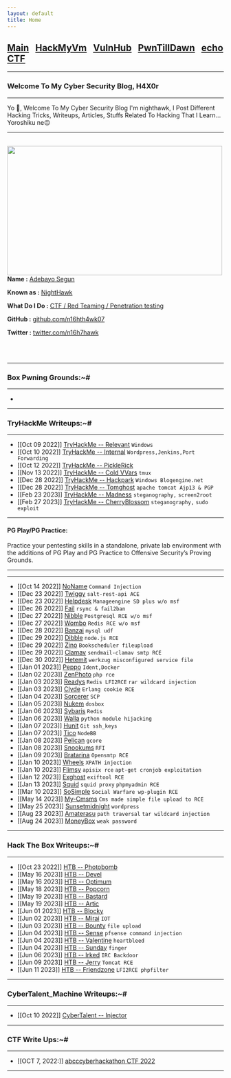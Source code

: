 ```yaml
---
layout: default
title: Home
---
```


<h2 class="mume-header" id="mainindexhtml-nbspnbsp-contactcontacthtml"><a href="./index.html">Main</a>&#xA0;&#xA0;&#xA0;<a href="/posts/Hackmyvm/index.html">HackMyVm</a>&#xA0;&#xA0;&#xA0;<a href="/posts/vulnhub/index.html">VulnHub</a>&#xA0;&#xA0;&#xA0;<a href="/posts/PTD/index.html">PwnTillDawn</a>&#xA0;&#xA0;&#xA0;<a href="/posts/echoCTF/index.html">echoCTF</a></h2>

* * *
### Welcome To My Cyber Security Blog, H4X0r
* * *

Yo 👋, Welcome To My Cyber Security Blog I'm nighthawk, I Post Different Hacking Tricks, Writeups, Articles, Stuffs Related To Hacking That I Learn... Yoroshiku ne😉

<hr>
<br>
<img style="padding-right: 30px;" align="left"  width="500" height="300" src="https://user-images.githubusercontent.com/87468669/220012433-6594f48e-a75c-4af1-803b-835e062acac0.png">
<br>
<p><strong>Name :</strong> <a href="#">Adebayo Segun</a></p>
<p><strong>Known as :</strong> <a href="#">NightHawk</a></p>
<p><strong>What Do I Do :</strong> <a href="#">CTF / Red Teaming / Penetration testing</a></p>
<p><strong>GitHub :</strong> <a href="https://github.com/n16hth4wk07">github.com/n16hth4wk07</a></p>
<p><strong>Twitter :</strong> <a href="https://twitter.com/n16h7hawk">twitter.com/n16h7hawk</a></p>
<br clear="left">
<br clear="left">


* * *
### **Box Pwning Grounds:~#**
* * *

-

* * *
### **TryHackMe Writeups:~#**
* * *

- [[Oct 09 2022]] [TryHackMe -- Relevant](https://n16hth4wk07.github.io/posts/THM/Relevant.html) `Windows`
- [[Oct 10 2022]] [TryHackMe -- Internal](https://n16hth4wk07.github.io/posts/THM/Internal.html) `Wordpress,Jenkins,Port Forwarding`
- [[Oct 12 2022]] [TryHackMe -- PickleRick](https://n16hth4wk07.github.io/posts/THM/PickleRick.html)
- [[Nov 13 2022]] [TryHackMe -- Cold VVars](https://n16hth4wk07.github.io/posts/THM/coldvvars.html) `tmux`
- [[Dec 28 2022]] [TryHackMe -- Hackpark](https://n16hth4wk07.github.io/posts/THM/HackPark.html) `Windows Blogengine.net`
- [[Dec 28 2022]] [TryHackMe -- Tomghost](https://n16hth4wk07.github.io/posts/THM/Tomghost.html) `apache tomcat Ajp13 & PGP`
- [[Feb 23 2023]] [TryHackMe -- Madness](https://n16hth4wk07.github.io/posts/THM/madness.html) `steganography,` `screen2root`
- [[Feb 27 2023]] [TryHackMe -- CherryBlossom](https://n16hth4wk07.github.io/posts/THM/cherryblossom.html) `steganography,` `sudo exploit` 

* * *
<h4 class="mume-header" id="pg">PG Play/PG Practice:</h4>
Practice your pentesting skills in a standalone, private lab environment with the additions of PG Play and PG Practice to Offensive Security’s Proving Grounds. 
<hr>
<hr>

- [[Oct 14 2022]] [NoName](https://n16hth4wk07.github.io/posts/PG/Noname.html) `Command Injection`
- [[Dec 23 2022]] [Twiggy](https://n16hth4wk07.github.io/posts/OSCP/Twiggy.html) `salt-rest-api ACE`
- [[Dec 23 2022]] [Helpdesk](https://n16hth4wk07.github.io/posts/OSCP/Helpdesk.html) `Manageengine SD plus w/o msf`
- [[Dec 26 2022]] [Fail](https://n16hth4wk07.github.io/posts/PG/Fail.html) `rsync & fail2ban`
- [[Dec 27 2022]] [Nibble](https://n16hth4wk07.github.io/posts/PG/Nibbles.html) `Postgresql RCE w/o msf`
- [[Dec 27 2022]] [Wombo](https://n16hth4wk07.github.io/posts/PG/Wombo.html) `Redis RCE w/o msf`
- [[Dec 28 2022]] [Banzai](https://n16hth4wk07.github.io/posts/PG/Banzai.html) `mysql udf`
- [[Dec 29 2022]] [Dibble](https://n16hth4wk07.github.io/posts/PG/Dibble.html) `node.js RCE`
- [[Dec 29 2022]] [Zino](https://n16hth4wk07.github.io/posts/PG/Zino.html) `Bookscheduler fileupload`
- [[Dec 29 2022]] [Clamav](https://n16hth4wk07.github.io/posts/PG/clamav.html) `sendmail-clamav smtp RCE`
- [[Dec 30 2022]] [Hetemit](https://n16hth4wk07.github.io/posts/PG/Htemit.html) `werkzug misconfigured service file`
- [[Jan 01 2023]] [Peppo](https://n16hth4wk07.github.io/posts/PG/Peppo.html) `Ident,Docker`
- [[Jan 02 2023]] [ZenPhoto](https://n16hth4wk07.github.io/posts/PG/Zenphoto.html) `php rce`
- [[Jan 03 2023]] [Readys](https://n16hth4wk07.github.io/posts/PG/Readys.html) `Redis LFI2RCE` `rar wildcard injection`
- [[Jan 03 2023]] [Clyde](https://n16hth4wk07.github.io/posts/PG/Clyde.html) `Erlang cookie RCE`
- [[Jan 04 2023]] [Sorcerer](https://n16hth4wk07.github.io/posts/PG/Sorcerer.html) `SCP` 
- [[Jan 05 2023]] [Nukem](https://n16hth4wk07.github.io/posts/PG/Nukem.html) `dosbox`
- [[Jan 06 2023]] [Sybaris](https://n16hth4wk07.github.io/posts/PG/Sybaris.html) `Redis`
- [[Jan 06 2023]] [Walla](https://n16hth4wk07.github.io/posts/PG/Walla.html) `python module hijacking`
- [[Jan 07 2023]] [Hunit](https://n16hth4wk07.github.io/posts/PG/Hunit.html) `Git ssh_keys`
- [[Jan 07 2023]] [Tico](https://n16hth4wk07.github.io/posts/PG/Tico.html) `NodeBB`
- [[Jan 08 2023]] [Pelican](https://n16hth4wk07.github.io/posts/PG/Pelican.html) `gcore`
- [[Jan 08 2023]] [Snookums](https://n16hth4wk07.github.io/posts/PG/Snookums.html) `RFI`
- [[Jan 09 2023]] [Bratarina](https://n16hth4wk07.github.io/posts/PG/Bratarina.html) `Opensmtp RCE`
- [[Jan 10 2023]] [Wheels](https://n16hth4wk07.github.io/posts/PG/Wheels.html) `XPATH injection` 
- [[Jan 10 2023]] [Flimsy](https://n16hth4wk07.github.io/posts/PG/Flimsy.html) `apisix rce` `apt-get cronjob exploitation`
- [[Jan 12 2023]] [Exghost](https://n16hth4wk07.github.io/posts/PG/Exghost.html) `exiftool RCE`
- [[Jan 13 2023]] [Squid](https://n16hth4wk07.github.io/posts/PG/Squid.html) `squid proxy` `phpmyadmin RCE`
- [[Mar 10 2023]] [SoSimple](https://n16hth4wk07.github.io/posts/PG/sosimple.html) `Social Warfare wp-plugin RCE` 
- [[May 14 2023]] [My-Cmsms](https://n16hth4wk07.github.io/posts/PG/my-cmsms.html) `Cms made simple file upload to RCE` 
- [[May 25 2023]] [Sunsetmidnight](https://n16hth4wk07.github.io/posts/PG/sunsetmidnight.html) `wordpress`
- [[Aug 23 2023]] [Amaterasu](https://n16hth4wk07.github.io/posts/PG/amaterasu.html) `path traversal` `tar wildcard injection`
- [[Aug 24 2023]] [MoneyBox](https://n16hth4wk07.github.io/posts/PG/moneybox.html) `weak password`

* * *
### **Hack The Box Writeups:~#**
* * *

- [[Oct 23 2022]] [HTB -- Photobomb](https://n16hth4wk07.github.io/posts/HTB/Photobomb.html)
- [[May 16 2023]] [HTB -- Devel](https://n16hth4wk07.github.io/posts/HTB/devel.html)
- [[May 16 2023]] [HTB -- Optimum](https://n16hth4wk07.github.io/posts/HTB/optimum.html)
- [[May 18 2023]] [HTB -- Popcorn](https://n16hth4wk07.github.io/posts/HTB/popcorn.html)
- [[May 19 2023]] [HTB -- Bastard](https://n16hth4wk07.github.io/posts/HTB/bastard.html)
- [[May 19 2023]] [HTB -- Artic](https://n16hth4wk07.github.io/posts/HTB/artic.html)
- [[Jun 01 2023]] [HTB -- Blocky](https://n16hth4wk07.github.io/posts/HTB/blocky.html)
- [[Jun 02 2023]] [HTB -- Mirai](https://n16hth4wk07.github.io/posts/HTB/mirai.html) `IOT`
- [[Jun 03 2023]] [HTB -- Bounty](https://n16hth4wk07.github.io/posts/HTB/bounty.html) `file upload`
- [[Jun 04 2023]] [HTB -- Sense](https://n16hth4wk07.github.io/posts/HTB/sense.html) `pfsense command injection`
- [[Jun 04 2023]] [HTB -- Valentine](https://n16hth4wk07.github.io/posts/HTB/valentine.html) `heartbleed` 
- [[Jun 04 2023]] [HTB -- Sunday](https://n16hth4wk07.github.io/posts/HTB/sunday.html) `finger`
- [[Jun 06 2023]] [HTB -- Irked](https://n16hth4wk07.github.io/posts/HTB/irked.html) `IRC Backdoor`
- [[Jun 09 2023]] [HTB -- Jerry](https://n16hth4wk07.github.io/posts/HTB/jerry.html) `Tomcat RCE`
- [[Jun 11 2023]] [HTB -- Friendzone](https://n16hth4wk07.github.io/posts/HTB/friendzone.html) `LFI2RCE phpfilter`

* * *
### **CyberTalent_Machine Writeups:~#**
* * *

- [[Oct 10 2022]] [CyberTalent -- Injector](https://n16hth4wk07.github.io/posts/CyberTalent/Injector.html)

* * *
### **CTF Write Ups:~#**
* * *

- [[OCT 7, 2022:]] [abcccyberhackathon CTF 2022](https://n16hth4wk07.github.io/posts/CTF/abcctf.html)

* * *
